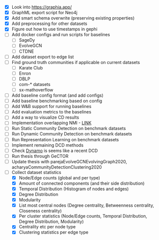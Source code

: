 - [x] Look into https://graphia.app/
- [x] GraphML export script for Neo4j
- [x] Add smart schema overwrite (preserving existing properties)
- [x] Add preprocessing for other datasets
- [x] Figure out how to use timestamps in gephi
- [ ] Add docker configs and run scripts for baselines
  - [ ] SageDy
  - [ ] EvolveGCN
  - [ ] CTDNE
- [ ] Add dataset export to edge list
- [ ] Find ground truth communities if applicable on current datasets
  - [ ] Karate Club
  - [ ] Enron
  - [ ] DBLP
  - [ ] com-* datasets
  - [ ] sx-mathoverflow
- [ ] Add baseline config format (and add configs)
- [ ] Add baseline benchmarking based on config
- [ ] Add W&B support for running baselines
- [ ] Add evaluation metrics to the baselines
- [ ] Add a way to visualize CD results
- [ ] Implementation overlapping NMI - [LINK](https://github.com/ponxosio/pyonmi)
- [ ] Run Static Community Detection on benchmark datasets
- [ ] Run Dynamic Community Detection on benchmark datasets
- [ ] Run Representation Learning on benchmark datasets
- [ ] Implement remaining DCD methods
- [ ] Check [Dynamo](https://github.com/nogrady/dynamo) is seems like a recent DCD 
- [ ] Run thesis through GeCTOR 
- [ ] Update thesis with parejaEvolveGCNEvolvingGraph2020, acharyaCommunityDetectionClustering2020
- [ ] Collect dataset statistics
  - [x] Node/Edge counts (global and per type)
  - [x] Amount of connected components (and their side distribution)
  - [x] Temporal Distribution (Histogram of nodes and edges)
  - [x] Degree Distribution
  - [x] Modularity
  - [x] List most central nodes (Degree centrality, Betweenness centrality, Closeness centrality)
  - [x] Per cluster statistics (Node/Edge counts, Temporal Distribution, Degree Distribution, Modularity)
  - [x] Centrality etc per node type
  - [x] Clustering statistics per edge type